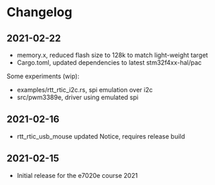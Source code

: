 # Changelog

## 2021-02-22

- memory.x, reduced flash size to 128k to match light-weight target
- Cargo.toml, updated dependencies to latest stm32f4xx-hal/pac

Some experiments (wip):

- examples/rtt_rtic_i2c.rs, spi emulation over i2c
- src/pwm3389e, driver using emulated spi

## 2021-02-16

- rtt_rtic_usb_mouse updated
  Notice, requires release build

## 2021-02-15

- Initial release for the e7020e course 2021
  